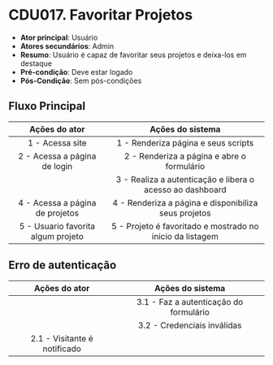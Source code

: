 # CDU017. Favoritar Projetos

- **Ator principal**: Usuário
- **Atores secundários**: Admin
- **Resumo**: Usuário é capaz de favoritar seus projetos e deixa-los em destaque
- **Pré-condição**: Deve estar logado
- **Pós-Condição**: Sem pós-condições

## Fluxo Principal
| Ações do ator | Ações do sistema |
| :-----------------: | :-----------------: | 
| 1 - Acessa site | 1 - Renderiza página e seus scripts |  
| 2 - Acessa a página de login | 2 - Renderiza a página e abre o formulário | 
| | 3 - Realiza a autenticação e libera o acesso ao dashboard |  
| 4 - Acessa a página de projetos | 4 - Renderiza a página e disponibiliza seus projetos |
| 5 - Usuario favorita algum projeto | 5 - Projeto é favoritado e mostrado no inicio da listagem |

## Erro de autenticação
| Ações do ator | Ações do sistema |
| :-----------------: |:-----------------: | 
| | 3.1 - Faz a autenticação do formulário |  
| | 3.2 - Credenciais inválidas |
| 2.1 - Visitante é notificado | |
